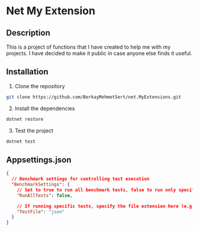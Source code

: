 # Net My Extension

## Description

This is a project of functions that I have created to help me with my projects. I have decided to make it public in case
anyone else finds it useful.

## Installation

1. Clone the repository

```bash
git clone https://github.com/BerkayMehmetSert/net.MyExtensions.git
```

2. Install the dependencies

```bash
dotnet restore
```

3. Test the project

```bash
dotnet test
```

## Appsettings.json

```json
{
  // Benchmark settings for controlling test execution
  "BenchmarkSettings": {
    // Set to true to run all benchmark tests, false to run only specific ones
    "RunAllTests": false,

    // If running specific tests, specify the file extension here (e.g., "json", "list", etc.)
    "TestFile": "json"
  }
}
```


